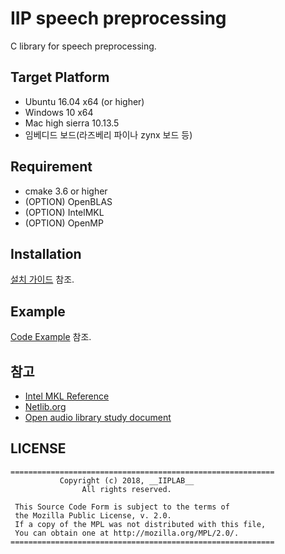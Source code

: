 # IIP speech preprocessing

C library for speech preprocessing.

## Target Platform
* Ubuntu 16.04 x64 (or higher)
* Windows 10 x64
* Mac high sierra 10.13.5
* 임베디드 보드(라즈베리 파이나 zynx 보드 등)

## Requirement
* cmake 3.6 or higher  
* (OPTION) OpenBLAS  
* (OPTION) IntelMKL  
* (OPTION) OpenMP  

## Installation
[설치 가이드](https://github.com/gogyzzz/iip_sph_pp/wiki/Install_Guide) 참조.

## Example
[Code Example](https://github.com/gogyzzz/iip_sph_pp/wiki/Examples) 참조.

## 참고
* [Intel MKL Reference](https://software.intel.com/en-us/mkl-developer-reference-c-overview)
* [Netlib.org](http://www.netlib.org/)
* [Open audio library study document](https://github.com/kooBH/OpenAudioLibraryStudy)

## LICENSE
```
===========================================================
           Copyright (c) 2018, __IIPLAB__
                All rights reserved.

 This Source Code Form is subject to the terms of
 the Mozilla Public License, v. 2.0. 
 If a copy of the MPL was not distributed with this file,
 You can obtain one at http://mozilla.org/MPL/2.0/.
===========================================================
```

